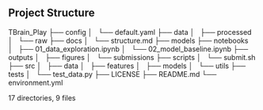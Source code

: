 ## Project Structure

TBrain_Play
├── config
│   └── default.yaml
├── data
│   ├── processed
│   └── raw
├── docs
│   └── structure.md
├── models
├── notebooks
│   ├── 01_data_exploration.ipynb
│   └── 02_model_baseline.ipynb
├── outputs
│   ├── figures
│   └── submissions
├── scripts
│   └── submit.sh
├── src
│   ├── data
│   ├── features
│   ├── models
│   └── utils
├── tests
│   └── test_data.py
├── LICENSE
├── README.md
└── environment.yml

17 directories, 9 files
